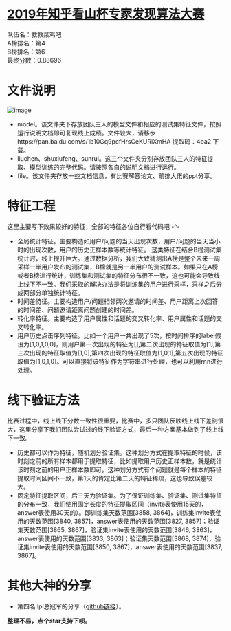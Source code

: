 # [2019年知乎看山杯专家发现算法大赛](https://www.biendata.com/competition/zhihu2019/)
队伍名：救救菜鸡吧   
A榜排名：第4   
B榜排名：第6  
最终分数：0.88696

# 文件说明
![image](https://img-blog.csdnimg.cn/2020010314321243.jpg?x-oss-process=image/watermark,type_ZmFuZ3poZW5naGVpdGk,shadow_10,text_aHR0cHM6Ly9ibG9nLmNzZG4ubmV0L3FxXzMwMzc0NTQ5,size_16,color_FFFFFF,t_70)

- model。该文件夹下存放团队三人的模型文件和相应的测试集特征文件，按照运行说明文档即可复现线上成绩。文件较大，请移步https://pan.baidu.com/s/1b10Gq9pcfHrsCeKURiXmHA
提取码：4ba2  下载。
- liuchen、shuxiufeng、sunrui。这三个文件夹分别存放团队三人的特征提取、模型训练的完整代码。请按照各自的说明文档进行运行。
- file。该文件夹存放一些文档信息，有比赛解答论文、前排大佬的ppt分享。

# 特征工程
这里主要写下效果较好的特征，全部的特征各位自行看代码吧 -^-
- 全局统计特征。主要构造如用户/问题的当天出现次数，用户/问题的当天当小时的出现次数，用户的历史正样本数等统计特征。   这类特征在结合B榜测试集统计时，线上提升巨大。通过数据分析，我们大致猜测出A榜是整个未来一周采样一半用户发布的测试集，B榜就是另一半用户的测试样本。如果只在A榜或者B榜进行统计，训练集和测试集的特征分布很不一致，这也可能会导致线上线下不一致。我们采取的解决办法是将训练集的用户进行采样，采样之后分成两部分单独统计特征。
- 时间差特征。主要构造用户/问题相邻两次邀请的时间差、用户距离上次回答的时间差、问题邀请距离问题创建的时间差。
- 转化率特征。主要构造了用户属性和话题的交叉转化率、用户属性和话题的交叉转化率。
- 用户历史点击序列特征。比如一个用户一共出现了5次，按时间排序的label假设为[1,0,1,0,0]，则用户第一次出现的特征为[],第二次出现的特征取值为[1],第三次出现的特征取值为[1,0],第四次出现的特征取值为[1,0,1],第五次出现的特征取值为[1,0,1,0]。可以直接将该特征作为字符串进行处理，也可以利用rnn进行处理。


# 线下验证方法
比赛过程中，线上线下分数一致性很重要，比赛中，多只团队反映线上线下差别很大，这里分享下我们团队尝试过的线下验证方式，最后一种方案基本做到了线上线下一致。

- 历史都可以作为特征，随机划分验证集。这种划分方式在提取特征的时候，该时刻之前的所有样本都用于提取特征，比如提取用户历史正样本数，就是统计该时刻之前的用户正样本数即可。这种划分方式有个问题就是每个样本的特征提取时间区间不一致，第1天的肯定比第二天的特征稀疏，这也导致误差较大。
- 固定特征提取区间，后三天为验证集。为了保证训练集、验证集、测试集特征的分布一致，我们使用固定长度的特征提取区间（invite表使用15天的，answer表使用30天的）。即训练集天数范围[3858, 3864]，训练集invite表使用的天数范围[3840, 3857]，answer表使用的天数范围[3827, 3857]；验证集天数范围[3865, 3867]，验证集invite表使用的天数范围[3846, 3863]，answer表使用的天数范围[3833, 3863]；验证集天数范围[3868, 3874]，验证集invite表使用的天数范围[3850, 3867]，answer表使用的天数范围[3837, 3867]。

# 其他大神的分享
- 第四名 lpl总冠军的分享（[github链接](https://github.com/VoldeMortzzz/2019Baai-zhihu-Cup-findexp-4th)）。


**整理不易，点个star支持下呗。**
